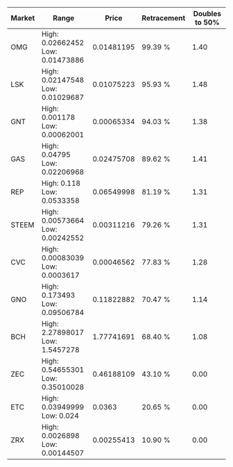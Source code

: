 | Market | Range | Price| Retracement | Doubles to 50% |
| --- | --- | --- | --- | --- |
| OMG | High: 0.02662452<br />Low: 0.01473886 | 0.01481195 | 99.39 % | 1.40 |
| LSK | High: 0.02147548<br />Low: 0.01029687 | 0.01075223 | 95.93 % | 1.48 |
| GNT | High: 0.001178<br />Low: 0.00062001 | 0.00065334 | 94.03 % | 1.38 |
| GAS | High: 0.04795<br />Low: 0.02206968 | 0.02475708 | 89.62 % | 1.41 |
| REP | High: 0.118<br />Low: 0.0533358 | 0.06549998 | 81.19 % | 1.31 |
| STEEM | High: 0.00573664<br />Low: 0.00242552 | 0.00311216 | 79.26 % | 1.31 |
| CVC | High: 0.00083039<br />Low: 0.0003617 | 0.00046562 | 77.83 % | 1.28 |
| GNO | High: 0.173493<br />Low: 0.09506784 | 0.11822882 | 70.47 % | 1.14 |
| BCH | High: 2.27898017<br />Low: 1.5457278 | 1.77741691 | 68.40 % | 1.08 |
| ZEC | High: 0.54655301<br />Low: 0.35010028 | 0.46188109 | 43.10 % | 0.00 |
| ETC | High: 0.03949999<br />Low: 0.024 | 0.0363 | 20.65 % | 0.00 |
| ZRX | High: 0.0026898<br />Low: 0.00144507 | 0.00255413 | 10.90 % | 0.00 |
